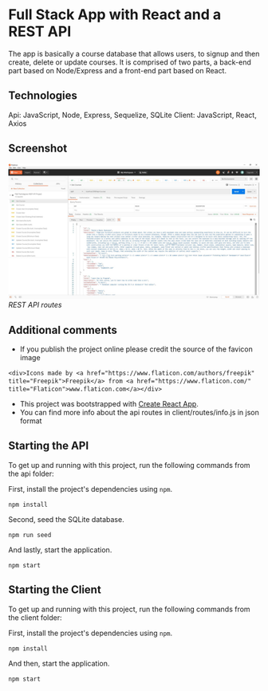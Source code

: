 # Full Stack App with React and a REST API
The app is basically a course database that allows users, to signup and then create, delete or update courses.
It is comprised of two parts, a back-end part based on Node/Express and a front-end part based on React.

## Technologies 
Api: JavaScript, Node, Express, Sequelize, SQLite
Client: JavaScript, React, Axios

## Screenshot
![image](https://raw.githubusercontent.com/onesoftwareengineer/techdegree-project-9/master/screenshot1.JPG)
*REST API routes*

## Additional comments
- If you publish the project online please credit the source of the favicon image
```
<div>Icons made by <a href="https://www.flaticon.com/authors/freepik" title="Freepik">Freepik</a> from <a href="https://www.flaticon.com/" title="Flaticon">www.flaticon.com</a></div>
```
- This project was bootstrapped with [Create React App](https://github.com/facebook/create-react-app).
- You can find more info about the api routes in client/routes/info.js in json format

## Starting the API
To get up and running with this project, run the following commands from the api folder:

First, install the project's dependencies using `npm`.
```
npm install
```

Second, seed the SQLite database.
```
npm run seed
```

And lastly, start the application.
```
npm start
```

## Starting the Client
To get up and running with this project, run the following commands from the client folder:

First, install the project's dependencies using `npm`.
```
npm install
```

And then, start the application.
```
npm start
```